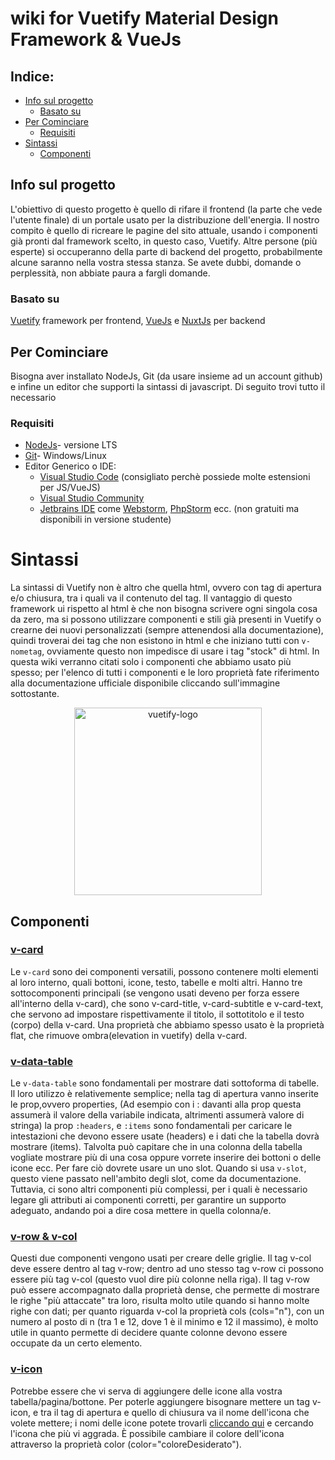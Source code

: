 # wiki for Vuetify Material Design Framework & VueJs

<h2> Indice:</h2>

<ul>
    <li>
    <a href="#info-sul-progetto">Info sul progetto</a>
      <ul>
    <li><a href="#basato-su">Basato su</a></li>
      </ul>
    </li>
    </li>
    <li>
    <a href="#per-cominciare">Per Cominciare</a>
  <ul>
    <li><a href="#requisiti">Requisiti</a></li>
  </ul>
    </li>
    <li><a href="#sintassi">
    Sintassi</a>
    <ul><li><a href="#componenti">Componenti</a> </li>
    </ul>
</li>
</ul>

## Info sul progetto

<p>L'obiettivo di questo progetto è quello di rifare il frontend (la parte che vede l'utente finale) di un portale usato per la distribuzione dell'energia. Il nostro compito è quello di ricreare le pagine del sito attuale, usando i componenti già pronti dal framework scelto, in questo caso, Vuetify. Altre persone (più esperte) si occuperanno della parte di backend del progetto, probabilmente alcune saranno nella vostra stessa stanza. Se avete dubbi, domande o perplessità, non abbiate paura a fargli domande.</p>

### Basato su

<a href="https://vuetifyjs.com/en/">Vuetify</a> framework per frontend, <a href="https://vuejs.org/">VueJs</a> e <a href="https://nuxtjs.org/">NuxtJs</a> per backend

## Per Cominciare

<p>
Bisogna aver installato NodeJs, Git (da usare insieme ad un account github) e 
infine un editor che supporti la sintassi di javascript. Di seguito trovi tutto il necessario

</p>

### Requisiti

<ul>
  <li><a href="https://nodejs.org/it/">NodeJs</a>- versione LTS</li>
  <li><a href="https://git-scm.com/downloads">Git</a>- Windows/Linux</li>
  <li>Editor Generico o IDE:
<ul>
  <li><a href="https://code.visualstudio.com/Download">Visual Studio Code</a> (consigliato perchè possiede molte estensioni per JS/VueJS)
  </li>
  <li>
    <a href="https://visualstudio.microsoft.com/it/vs/community/">Visual Studio Community</a>
  </li>
  <li><a href="https://www.jetbrains.com/products/#lang=js">Jetbrains IDE</a> come <a href="https://www.jetbrains.com/webstorm/">Webstorm</a>, 
    <a href="https://www.jetbrains.com/phpstorm/">PhpStorm</a> ecc. (non gratuiti ma disponibili in versione studente)
  </li>
  </ul>
  </li>
 </ul>
 
# Sintassi
<p>
    La sintassi di Vuetify non è altro che quella html, ovvero con tag di apertura e/o chiusura, tra i quali va il contenuto del tag. Il vantaggio di questo framework ui rispetto al html è che non bisogna scrivere ogni singola cosa da zero, ma si possono utilizzare componenti e stili già presenti in Vuetify o crearne dei nuovi personalizzati (sempre attenendosi alla documentazione), quindi troverai dei tag che non esistono in html e che iniziano tutti con <code>v-nometag</code>, ovviamente questo non impedisce di usare i tag "stock" di html.
 In questa wiki verranno citati solo i componenti che abbiamo usato più spesso; per l'elenco di tutti i componenti e le loro proprietà fate riferimento alla
    documentazione ufficiale disponibile cliccando sull'immagine sottostante.
</p>
<p align="center">
    <a href="https://vuetifyjs.com/en/introduction/why-vuetify/">
  <img 
    alt="vuetify-logo"
    width="300"
    height="300"
    src="https://raw.githubusercontent.com/DavideReale/iD3-wiki-VueJs/master/vuetify-logo-dark-text.svg?token=GHSAT0AAAAAABVTC3P37CMD3KU5CEPKOODGYVTGNBQ"
  >
    </a>
</p>

## Componenti

### <a href="https://vuetifyjs.com/en/components/cards/">v-card</a>
<p>
    Le <code>v-card</code> sono dei componenti versatili, possono contenere molti elementi al loro interno, quali bottoni, icone, testo, tabelle e molti altri.
    Hanno tre sottocomponenti principali (se vengono usati deveno per forza essere all'interno della v-card), che sono v-card-title, v-card-subtitle e v-card-text, 
    che servono ad impostare rispettivamente il titolo, il sottotitolo e il testo (corpo) della v-card.
    Una proprietà che abbiamo spesso usato è la proprietà flat, che rimuove ombra(elevation in vuetify) della v-card.
</p>

### <a href="https://vuetifyjs.com/en/components/data-tables/">v-data-table</a>

<p>
    Le <code>v-data-table</code> sono fondamentali per mostrare dati sottoforma di tabelle.
    Il loro utilizzo è relativemente semplice; nella tag di apertura vanno inserite le prop,ovvero properties, (Ad esempio con i : davanti alla prop questa assumerà il valore della variabile indicata, altrimenti assumerà valore di stringa) la prop <code>:headers</code>, e <code>:items</code> sono fondamentali per caricare le intestazioni che devono essere usate (headers) e i dati che la tabella dovrà mostrare (items).
 Talvolta può capitare che in una colonna della tabella vogliate mostrare più di una cosa oppure vorrete inserire dei bottoni o delle icone ecc. Per fare ciò
  dovrete usare un uno slot. Quando si usa <code>v-slot</code>, questo viene passato nell'ambito degli slot, come da documentazione. Tuttavia, ci sono altri componenti più complessi, per i quali è necessario legare gli attributi ai componenti corretti, per garantire un supporto adeguato, andando poi a dire cosa mettere in quella colonna/e.
</p>

### <a href="https://vuetifyjs.com/en/components/grids/#v-col">v-row & v-col</a>
<p>
    Questi due componenti vengono usati per creare delle griglie.
    Il tag v-col deve essere dentro al tag v-row; dentro ad uno stesso tag v-row ci possono essere più tag v-col (questo vuol dire più colonne nella riga).
    Il tag v-row può essere accompagnato dalla proprietà dense, che permette di mostrare le righe "più attaccate" tra loro, risulta molto utile quando si hanno molte
    righe con dati; per quanto riguarda v-col la proprietà cols (cols="n"), con un numero al posto di n (tra 1 e 12, dove 1 è il minimo e 12 il massimo), è molto utile
    in quanto permette di decidere quante colonne devono essere occupate da un certo elemento.
</p>

### <a href="https://vuetifyjs.com/en/components/icons/">v-icon</a>
<p>
    Potrebbe essere che vi serva di aggiungere delle icone alla vostra tabella/pagina/bottone. Per poterle aggiungere bisognare mettere un tag v-icon, e tra il tag di 
    apertura e quello di chiusura va il nome dell'icona che volete mettere; i nomi delle icone potete trovarli <a href="https://materialdesignicons.com/">cliccando 
    qui</a> e cercando l'icona che più vi aggrada.
    È possibile cambiare il colore dell'icona attraverso la proprietà color (color="coloreDesiderato").
</p>
